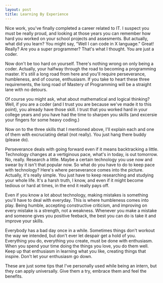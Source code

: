 ```yaml
---
layout: post
title: Learning By Experience
---
```


Nice work, you've finally completed a career related to IT. I suspect you must be really proud, and looking at those years you can remember how hard you worked on your school projects and assesments. But actually, what did you learn? You might say, "Well I can code in X language." Great! Really? Are you a super programmer? That's what I thought. You are just a coder.

Now don't be too hard on yourself. There's nothing wrong on only being a coder. Actually, your halfway through the road to becoming a programming master. It's still a long road from here and you'll require perseverance, humbleness, and of course, enthusiasm. If you take to heart these three requirements, the long road of Mastery of Programming will be a straight lane with no detours.

Of course you might ask, what about mathematical and logical thinking? Well, if you are a coder (and I trust you are because we've made it to this point), you already have those skill. I trust that you worked hard in your college years and you have had the time to sharpen you skills (and excersie your fingers for some heavy coding.)

Now on to the three skills that I mentioned above, I'll explain each and one of them with excruciating detail (not really). You just hang there buddy (please do).

Perseverance deals with going forward even if it means backtracking a little. Technology changes at a vertiginous pace, what's in today, is out tomorrow. No, really. Research a little. Maybe a certain technology you use now and swear by it isn't that popular now. So what do you have to do to keep pace with technology? Here's where perseverance comes into the picture. Actually, it's really simple. You just have to keep researching and studying your whole life. It's a harsh truth, I know, and even if it might become tedious or hard at times, in the end it really pays off.

Even if you know a lot about technology, making mistakes is something you'll have to deal with everyday. This is where humbleness comes into play. Being humble, accepting constructive criticism, and improving on every mistake is a strength, not a weakness. Whenever you make a mistake and someone gives you positive feeback, the best you can do is take it and improve your skills.

Everybody has a bad day once in a while. Sometimes things don't workout the way we intended, but don't ever let despair get a hold of you. Everything you do, everything you create, must be done with enthusiasm. When you spend your time doing the things you love, you do them well. Keep up that enthusiasm in learning what you like, creating things that inspire. Don't let your enthusiasm go down.

These are just some tips that I've personally used while being an intern, but they can apply universally. Give them a try, embrace them and feel the benefits.